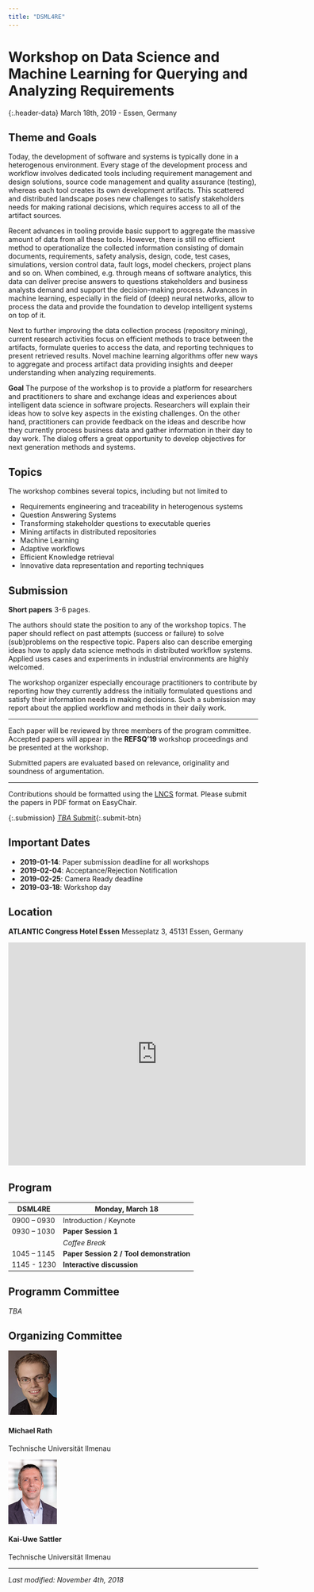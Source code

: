 ```yaml
---
title: "DSML4RE"
---
```


# Workshop on Data Science and Machine Learning for Querying and Analyzing Requirements

{:.header-data}
March 18th, 2019 - Essen, Germany

## Theme and Goals

Today, the development of software and systems is typically done in a heterogenous environment. Every stage of the development process and workflow involves dedicated tools including requirement management and design solutions, source code management and quality assurance (testing), whereas each tool creates its own development artifacts. This scattered and distributed landscape poses new challenges to satisfy stakeholders needs for making rational decisions, which requires access to all of the artifact sources.

Recent advances in tooling provide basic support to aggregate the massive amount of data from all these tools. However, there is still no efficient method to operationalize the collected information consisting of domain documents, requirements, safety analysis, design, code, test cases, simulations, version control data, fault logs, model checkers, project plans and so on. When combined, e.g. through means of software analytics, this data can deliver precise answers to questions stakeholders and business analysts demand and support the decision-making process. Advances in machine learning, especially in the field of (deep) neural networks, allow to process the data and provide the foundation to develop intelligent systems on top of it.

Next to further improving the data collection process (repository mining), current research activities focus on efficient methods to trace between the artifacts, formulate queries to access the data, and reporting techniques to present retrieved results. Novel machine learning algorithms offer new ways to aggregate and process artifact data providing insights and deeper understanding when analyzing requirements.

**Goal** The purpose of the workshop is to provide a platform for researchers and practitioners to share and exchange ideas and experiences about intelligent data science in software projects. Researchers will explain their ideas how to solve key aspects in the existing challenges. On the other hand, practitioners can provide feedback on the ideas and describe how they currently process business data and gather information in their day to day work. The dialog offers a great opportunity to develop objectives for next generation methods and systems.

## Topics

The workshop combines several topics, including but not limited to

* Requirements engineering and traceability in heterogenous systems
* Question Answering Systems
* Transforming stakeholder questions to executable queries
* Mining artifacts in distributed repositories
* Machine Learning
* Adaptive workflows
* Efficient Knowledge retrieval
* Innovative data representation and reporting techniques

## Submission

**Short papers** 3-6 pages.

The authors should state the position to any of the workshop topics. The paper should reflect on past attempts (success or failure) to solve (sub)problems on the respective topic. Papers also can describe emerging ideas how to apply data science methods in distributed workflow systems. Applied uses cases and experiments in industrial environments are highly welcomed.

The workshop organizer especially encourage practitioners to contribute by reporting how they currently address the initially formulated questions and satisfy their information needs in making decisions. Such a submission may report about the applied workflow and methods in their daily work.

---

Each paper will be reviewed by three members of the program committee. Accepted papers will appear in the **REFSQ’19** workshop proceedings and be presented at the workshop.

Submitted papers are evaluated based on relevance, originality and soundness of argumentation.

---

Contributions should be formatted using the [LNCS](http://www.springer.com/computer/lncs?SGWID=0-164-12-73062-0) format. Please submit the papers in PDF format on EasyChair.

{:.submission}
[*TBA* Submit](https://www.easychair.org){:.submit-btn}

## Important Dates

* **2019-01-14**: Paper submission deadline for all workshops
* **2019-02-04**: Acceptance/Rejection Notification
* **2019-02-25**: Camera Ready deadline
* **2019-03-18**: Workshop day

## Location

**ATLANTIC Congress Hotel Essen** Messeplatz 3, 45131 Essen, Germany

<iframe src="https://www.google.com/maps/embed?pb=!1m18!1m12!1m3!1d5814.536889603053!2d6.997335531202104!3d51.43162961984177!2m3!1f0!2f0!3f0!3m2!1i1024!2i768!4f13.1!3m3!1m2!1s0x47b8c3264560cf71%3A0x37cb3e21e867800e!2sATLANTIC+Congress+Hotel+Essen!5e0!3m2!1sen!2sus!4v1541109304321" width="600" height="450" frameborder="0" style="border:0" allowfullscreen></iframe>

## Program

| DSML4RE | Monday, March 18 |
|---|---|
|0900 – 0930| Introduction / Keynote |
|0930 – 1030| **Paper Session 1** |
| | *Coffee Break* |
|1045 – 1145| **Paper Session 2 / Tool demonstration**  |
|1145 - 1230 | **Interactive discussion**|

## Programm Committee

*TBA*

## Organizing Committee

<div class="organizer">
    <img src="img/michael.jpg">
    <h4>Michael Rath</h4>
    <p>Technische Universit&auml;t Ilmenau</p>
</div>

<div class="organizer">
    <img src="img/kai.png">
    <h4>Kai-Uwe Sattler</h4>
    <p>Technische Universit&auml;t Ilmenau</p>
</div>

---

*Last modified: November 4th, 2018*
